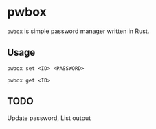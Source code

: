 # pwbox
`pwbox` is simple password manager written in Rust.  

## Usage

    pwbox set <ID> <PASSWORD>

    pwbox get <ID>

## TODO
Update password, List output
